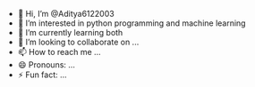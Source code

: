 - 👋 Hi, I’m @Aditya6122003
- 👀 I’m interested in python programming and machine learning
- 🌱 I’m currently learning both
- 💞️ I’m looking to collaborate on ...
- 📫 How to reach me ...
- 😄 Pronouns: ...
- ⚡ Fun fact: ...

<!---
Aditya6122003/Aditya6122003 is a ✨ special ✨ repository because its `README.md` (this file) appears on your GitHub profile.
You can click the Preview link to take a look at your changes.
--->
